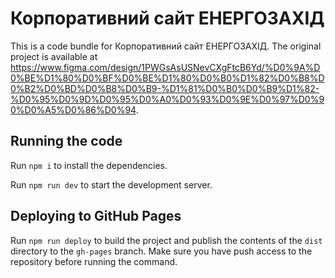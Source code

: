 
  # Корпоративний сайт ЕНЕРГОЗАХІД

  This is a code bundle for Корпоративний сайт ЕНЕРГОЗАХІД. The original project is available at https://www.figma.com/design/1PWGsAsUSNevCXgFtcB6Yd/%D0%9A%D0%BE%D1%80%D0%BF%D0%BE%D1%80%D0%B0%D1%82%D0%B8%D0%B2%D0%BD%D0%B8%D0%B9-%D1%81%D0%B0%D0%B9%D1%82-%D0%95%D0%9D%D0%95%D0%A0%D0%93%D0%9E%D0%97%D0%90%D0%A5%D0%86%D0%94.

  ## Running the code

  Run `npm i` to install the dependencies.

  Run `npm run dev` to start the development server.

  ## Deploying to GitHub Pages

  Run `npm run deploy` to build the project and publish the contents of the `dist` directory to the `gh-pages` branch.
  Make sure you have push access to the repository before running the command.
